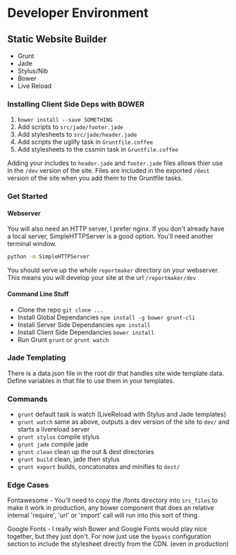 # Developer Environment


## Static Website Builder

* Grunt
* Jade
* Stylus/Nib
* Bower
* Live Reload


### Installing Client Side Deps with BOWER

1. `bower install --save SOMETHING`
1. Add scripts to `src/jade/footer.jade`
1. Add stylesheets to `src/jade/header.jade`
1. Add scripts the uglify task in `Gruntfile.coffee`
1. Add stylesheets to the cssmin task in `Gruntfile.coffee`

Adding your includes to `header.jade` and `footer.jade` files allows thier use in the `/dev` version of the site. Files are included in the exported `/dest` version of the site when you add them to the Gruntfile tasks.


### Get Started

#### Webserver

You will also need an HTTP server, I prefer nginx. If you don't already have a local server, SimpleHTTPServer is a good option. You'll need another terminal window.

```bash
python -m SimpleHTTPServer
```

You should serve up the whole `reportmaker` directory on your webserver. This means you will develop your site at the url `/reportmaker/dev`

#### Command Line Stuff

* Clone the repo `git clone ...`
* Install Global Dependancies `npm install -g bower grunt-cli`
* Install Server Side Dependancies `npm install`
* Install Client Side Dependancies `bower install`
* Run Grunt `grunt` or `grunt watch`


### Jade Templating

There is a data.json file in the root dir that handles site wide template data. Define variables in that file to use them in your templates.


### Commands

* `grunt` default task is watch (LiveReload with Stylus and Jade templates)
* `grunt watch` same as above, outputs a dev version of the site to `dev/` and starts a livereload server
* `grunt stylus` compile stylus
* `grunt jade` compile jade
* `grunt clean` clean up the out & dest directories
* `grunt build` clean, jade then stylus
* `grunt export` builds, concatonates and minifies to `dest/`


### Edge Cases

Fontawesome - You'll need to copy the /fonts directory into `src_files` to make it work in production, any bower component that does an relative internal 'require', 'url' or 'import' call will run into this sort of thing.

Google Fonts - I really wish Bower and Google Fonts would play nice together, but they just don't. For now just use the `bypass` configuration section to include the stylesheet directly from the CDN. (even in production)
